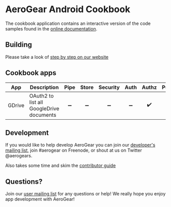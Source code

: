 # AeroGear Android Cookbook

The cookbook application contains an interactive version of the code samples found in the [online documentation](http://aerogear.org/docs/guides/aerogear-android/).  

## Building

Please take a look of [step by step on our website](http://aerogear.org/docs/guides/aerogear-android/how-to-build-aerogear-android/)

## Cookbook apps

| App    | Description                              | Pipe               | Store              | Security           | Auth                  | Authz              | Push               |
|--------|------------------------------------------|:------------------:|:------------------:|:------------------:|:----------------------:|:------------------:|:------------------:| 
| GDrive | OAuth2 to list all GoogleDrive documents | :heavy_minus_sign: | :heavy_minus_sign: | :heavy_minus_sign: |  :heavy_minus_sign: | :heavy_check_mark: | :heavy_minus_sign: |

## Development

If you would like to help develop AeroGear you can join our [developer's mailing list](https://lists.jboss.org/mailman/listinfo/aerogear-dev), join #aerogear on Freenode, or shout at us on Twitter @aerogears.

Also takes some time and skim the [contributor guide](http://aerogear.org/docs/guides/Contributing/)

## Questions?

Join our [user mailing list](https://lists.jboss.org/mailman/listinfo/aerogear-users) for any questions or help! We really hope you enjoy app development with AeroGear!

